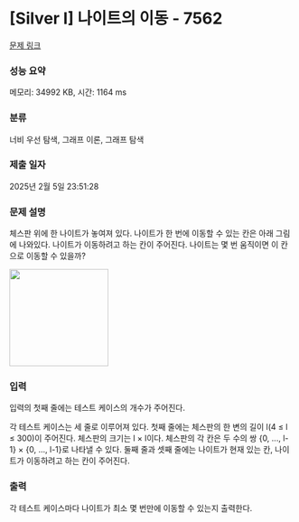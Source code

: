 # [Silver I] 나이트의 이동 - 7562 

[문제 링크](https://www.acmicpc.net/problem/7562) 

### 성능 요약

메모리: 34992 KB, 시간: 1164 ms

### 분류

너비 우선 탐색, 그래프 이론, 그래프 탐색

### 제출 일자

2025년 2월 5일 23:51:28

### 문제 설명

<p style="user-select: auto !important;">체스판 위에 한 나이트가 놓여져 있다. 나이트가 한 번에 이동할 수 있는 칸은 아래 그림에 나와있다. 나이트가 이동하려고 하는 칸이 주어진다. 나이트는 몇 번 움직이면 이 칸으로 이동할 수 있을까?</p>

<p style="user-select: auto !important;"><img alt="" src="https://www.acmicpc.net/upload/images/knight.png" style="height: 172px; width: 175px; user-select: auto !important;"></p>

### 입력 

 <p style="user-select: auto !important;">입력의 첫째 줄에는 테스트 케이스의 개수가 주어진다.</p>

<p style="user-select: auto !important;">각 테스트 케이스는 세 줄로 이루어져 있다. 첫째 줄에는 체스판의 한 변의 길이 l(4 ≤ l ≤ 300)이 주어진다. 체스판의 크기는 l × l이다. 체스판의 각 칸은 두 수의 쌍 {0, ..., l-1} × {0, ..., l-1}로 나타낼 수 있다. 둘째 줄과 셋째 줄에는 나이트가 현재 있는 칸, 나이트가 이동하려고 하는 칸이 주어진다.</p>

### 출력 

 <p style="user-select: auto !important;">각 테스트 케이스마다 나이트가 최소 몇 번만에 이동할 수 있는지 출력한다.</p>

